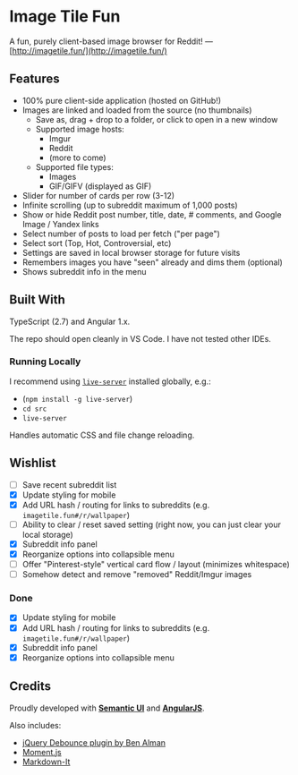 # Image Tile Fun

A fun, purely client-based image browser for Reddit! &mdash; [http://imagetile.fun/](http://imagetile.fun/)

## Features

* 100% pure client-side application (hosted on GitHub!)
* Images are linked and loaded from the source (no thumbnails)
    * Save as, drag + drop to a folder, or click to open in a new window
    * Supported image hosts:
        * Imgur
        * Reddit
        * (more to come)
    * Supported file types:
        * Images
        * GIF/GIFV (displayed as GIF)
* Slider for number of cards per row (3-12)
* Infinite scrolling (up to subreddit maximum of 1,000 posts)
* Show or hide Reddit post number, title, date, # comments, and Google Image / Yandex links
* Select number of posts to load per fetch ("per page")
* Select sort (Top, Hot, Controversial, etc)
* Settings are saved in local browser storage for future visits
* Remembers images you have "seen" already and dims them (optional)
* Shows subreddit info in the menu

## Built With

TypeScript (2.7) and Angular 1.x.

The repo should open cleanly in VS Code. I have not tested other IDEs.

### Running Locally

I recommend using [`live-server`](https://www.npmjs.com/package/live-server) installed globally, e.g.:

* (`npm install -g live-server`)
* `cd src`
* `live-server`

Handles automatic CSS and file change reloading.

## Wishlist

* [ ] Save recent subreddit list
* [x] Update styling for mobile
* [x] Add URL hash / routing for links to subreddits (e.g. `imagetile.fun#/r/wallpaper`)
* [ ] Ability to clear / reset saved setting (right now, you can just clear your local storage)
* [x] Subreddit info panel
* [x] Reorganize options into collapsible menu
* [ ] Offer "Pinterest-style" vertical card flow / layout (minimizes whitespace)
* [ ] Somehow detect and remove "removed" Reddit/Imgur images

### Done

* [x] Update styling for mobile
* [x] Add URL hash / routing for links to subreddits (e.g. `imagetile.fun#/r/wallpaper`)
* [x] Subreddit info panel
* [x] Reorganize options into collapsible menu

## Credits

Proudly developed with [**Semantic UI**](https://semantic-ui.com/) and [**AngularJS**](https://angularjs.org/).

Also includes:

* [jQuery Debounce plugin by Ben Alman](http://benalman.com/projects/jquery-throttle-debounce-plugin/)
* [Moment.js](https://momentjs.com/)
* [Markdown-It](https://github.com/markdown-it/markdown-it)
